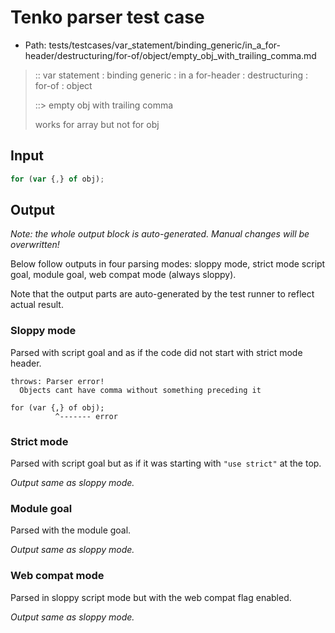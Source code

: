 # Tenko parser test case

- Path: tests/testcases/var_statement/binding_generic/in_a_for-header/destructuring/for-of/object/empty_obj_with_trailing_comma.md

> :: var statement : binding generic : in a for-header : destructuring : for-of : object
>
> ::> empty obj with trailing comma
>
> works for array but not for obj

## Input

`````js
for (var {,} of obj);
`````

## Output

_Note: the whole output block is auto-generated. Manual changes will be overwritten!_

Below follow outputs in four parsing modes: sloppy mode, strict mode script goal, module goal, web compat mode (always sloppy).

Note that the output parts are auto-generated by the test runner to reflect actual result.

### Sloppy mode

Parsed with script goal and as if the code did not start with strict mode header.

`````
throws: Parser error!
  Objects cant have comma without something preceding it

for (var {,} of obj);
          ^------- error
`````

### Strict mode

Parsed with script goal but as if it was starting with `"use strict"` at the top.

_Output same as sloppy mode._

### Module goal

Parsed with the module goal.

_Output same as sloppy mode._

### Web compat mode

Parsed in sloppy script mode but with the web compat flag enabled.

_Output same as sloppy mode._
